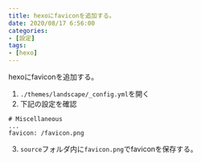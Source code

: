 ```yaml
---
title: hexoにfaviconを追加する。
date: 2020/08/17 6:56:00
categories:
- [設定]
tags:
- [hexo]
---
```

hexoにfaviconを追加する。

1. `./themes/landscape/_config.yml`を開く
2. 下記の設定を確認

```
# Miscellaneous
...
favicon: /favicon.png
```

3. `source`フォルダ内に`favicon.png`でfaviconを保存する。


